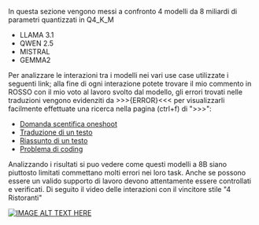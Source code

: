 In questa sezione vengono messi a confronto 4 modelli da 8 miliardi di parametri quantizzati in Q4_K_M

- LLAMA 3.1
- QWEN 2.5
- MISTRAL
- GEMMA2

Per analizzare le interazioni tra i modelli nei vari use case utilizzate i seguenti link; alla fine di ogni interazione potete trovare il mio commento in ROSSO con il mio voto al lavoro svolto dal modello, gli errori trovati nelle traduzioni vengono evidenziti da >>>{ERROR}<<< per visualizzarli facilmente effettuate una ricerca nella pagina (ctrl+f) di ">>>":

- [Domanda scentifica oneshoot](https://it-alian.github.io/4LLM/8B%20CHALLENGE/oneshoot_llm_interaction.htm)
- [Traduzione di un testo](https://it-alian.github.io/4LLM/8B%20CHALLENGE/translate_llm_interaction.htm)
- [Riassunto di un testo](https://it-alian.github.io/4LLM/8B%20CHALLENGE/summary_llm_interaction.htm)
- [Problema di coding](https://it-alian.github.io/4LLM/8B%20CHALLENGE/coding_llm_interaction.htm)

Analizzando i risultati si puo vedere come questi modelli a 8B siano piuttosto limitati commettano molti errori nei loro task. Anche se possono essere un valido supporto di lavoro devono attentamente essere controllati e verificati. 
Di seguito il video delle interazioni con il vincitore stile "4 Ristoranti"

[![IMAGE ALT TEXT HERE](https://img.youtube.com/vi/dI3CTy1mKAA/0.jpg)](https://www.youtube.com/watch?v=dI3CTy1mKAA)
